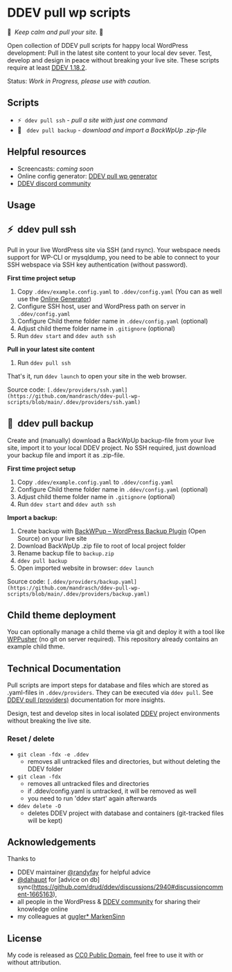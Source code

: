 # DDEV pull wp scripts

🧘&nbsp; *Keep calm and pull your site.* 🧘

Open collection of DDEV pull scripts for happy local WordPress development: Pull in the latest site content to your local dev sever. Test, develop and design in peace without breaking your live site. These scripts require at least [DDEV 1.18.2](https://github.com/drud/ddev/releases/tag/v1.18.2).

Status: *Work in Progress, please use with caution.*

## Scripts

- ⚡️&nbsp; `ddev pull ssh` - *pull a site with just one command*<br>
- 💾 &nbsp; `ddev pull backup` - *download and import a BackWpUp .zip-file*

## Helpful resources

- Screencasts: *coming soon*
- Online config generator: [DDEV pull wp generator](https://mandrasch.github.io/ddev-pull-wp-generator/)
- [DDEV discord community](https://discord.gg/kDvSFBSZfs)

## Usage

## ⚡️&nbsp;  ddev pull ssh

Pull in your live WordPress site via SSH (and rsync). Your webspace needs support for WP-CLI or mysqldump, you need to be able to connect to your SSH webspace via SSH key authentication (without password).

**First time project setup**

1. Copy `.ddev/example.config.yaml` to `.ddev/config.yaml`
   (You can as well use the [Online Generator](https://mandrasch.github.io/ddev-pull-wp-generator/))
1. Configure SSH host, user and WordPress path on server in `.ddev/config.yaml`
1. Configure Child theme folder name in `.ddev/config.yaml` (optional)
3. Adjust child theme folder name in `.gitignore` (optional)
4. Run `ddev start` and `ddev auth ssh`

**Pull in your latest site content**

1. Run `ddev pull ssh`

That's it, run `ddev launch` to open your site in the web browser.

Source code: `[.ddev/providers/ssh.yaml](https://github.com/mandrasch/ddev-pull-wp-scripts/blob/main/.ddev/providers/ssh.yaml)`

## 💾 &nbsp;ddev pull backup

Create and (manually) download a BackWpUp backup-file from your live site, import it to your local DDEV project. No SSH required, just download your backup file and import it as .zip-file.

**First time project setup**

1. Copy `.ddev/example.config.yaml` to `.ddev/config.yaml`
1. Configure Child theme folder name in `.ddev/config.yaml` (optional)
3. Adjust child theme folder name in `.gitignore` (optional)
4. Run `ddev start` and `ddev auth ssh`

**Import a backup:**

1. Create backup with [BackWPup – WordPress Backup Plugin](https://wordpress.org/plugins/backwpup/) (Open Source) on your live site
1. Download BackWpUp .zip file to root of local project folder
1. Rename backup file to `backup.zip`
1. `ddev pull backup`
1. Open imported website in browser: `ddev launch`

Source code: `[.ddev/providers/backup.yaml](https://github.com/mandrasch/ddev-pull-wp-scripts/blob/main/.ddev/providers/backup.yaml)`

## Child theme deployment

You can optionally manage a child theme via git and deploy it with a tool like [WPPusher](https://wppusher.com/) (no git on server required). This repository already contains an example child thme.

## Technical Documentation

Pull scripts are import steps for database and files which are stored as .yaml-files in `.ddev/providers`. They can be executed via `ddev pull`. See [DDEV pull (providers)](https://ddev.readthedocs.io/en/stable/users/providers/provider-introduction/) documentation for more insights.

 Design, test  and develop sites in local isolated [DDEV](https://ddev.readthedocs.io/en/stable/) project environments without breaking the live site.

### Reset / delete

- `git clean -fdx -e .ddev`
    - removes all untracked files and directories, but without deleting the DDEV folder
- `git clean -fdx`
    - removes all untracked files and directories
    - if .ddev/config.yaml is untracked, it will be removed as well
    - you need to run 'ddev start' again afterwards
- `ddev delete -O`
    - deletes DDEV project with database and containers (git-tracked files will be kept)

## Acknowledgements

Thanks to 
- DDEV maintainer [@randyfay](https://github.com/rfay) for helpful advice
- [@dahaupt](https://github.com/dahaupt) for [advice on db] sync(https://github.com/drud/ddev/discussions/2940#discussioncomment-1665163),
- all people in the WordPress & [DDEV community](https://discord.gg/kDvSFBSZfs) for sharing their knowledge online
- my colleagues at [gugler* MarkenSinn](https://www.gugler.at/markensinn)

## License

My code is released as [CC0 Public Domain](https://tldrlegal.com/license/creative-commons-cc0-1.0-universal), feel free to use it with or without attribution.
